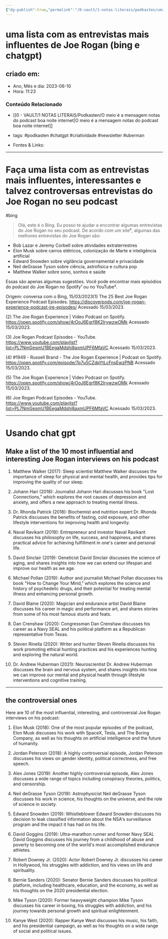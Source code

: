 ```yaml
---
{"dg-publish":true,"permalink":"/0-vault/1-notas-literais/podkasten/uma-lista-com-as-entrevistas-mais-influentes-de-joe-rogan-bing-e-chatgpt/","tags":["podkasten","chatgpt","criatividade","newsletter","uberman","bing",1949],"dgHomeLink":true,"dgShowLocalGraph":true,"dgShowFileTree":true,"dgEnableSearch":true}
---
```


# uma lista com as entrevistas mais influentes de Joe Rogan (bing e chatgpt)

## criado em: 
-  Ano, Mês e dia: 2023-06-10
- Hora: 11:23

### Conteúdo Relacionado

- [[0 - VAULT/1 NOTAS LITERAIS/Podkasten/O meio é a mensagem notas do podcast boa noite internet\|O meio é a mensagem notas do podcast boa noite internet]]

- tags: #podkasten #chatgpt #criatividade #newsletter #uberman 

- Fontes & Links: 
---

# Faça uma lista com as entrevistas mais influentes, interessantes e talvez controversas entrevistas do Joe Rogan no seu podcast
#bing

>Olá, este é o Bing. Eu posso te ajudar a encontrar algumas entrevistas do Joe Rogan no seu podcast. De acordo com um site⁶, algumas das melhores entrevistas do Joe Rogan são:

- Bob Lazar e Jeremy Corbell sobre atividades extraterrestres
- Elon Musk sobre carros elétricos, colonização de Marte e inteligência artificial
- Edward Snowden sobre vigilância governamental e privacidade
- Neil deGrasse Tyson sobre ciência, astrofísica e cultura pop
- Matthew Walker sobre sono, sonhos e saúde

Essas são apenas algumas sugestões. Você pode encontrar mais episódios do podcast do Joe Rogan no Spotify¹ ou no YouTube².

Origem: conversa com o Bing, 15/03/2023(1) The 25 Best Joe Rogan Experience Podcast Episodes. https://discoverpods.com/joe-rogan-experience-podcast-jre-episodes/ Acessado 15/03/2023.

(2) The Joe Rogan Experience | Video Podcast on Spotify. https://open.spotify.com/show/4rOoJ6Egrf8K2IrywzwOMk Acessado 15/03/2023.

(3) Joe Rogan Podcast Episodes - YouTube. https://www.youtube.com/playlist?list=PL7NmGesmU1BEegaMdshi8axmUPF6MfaVC Acessado 15/03/2023.

(4) #1949 - Russell Brand - The Joe Rogan Experience | Podcast on Spotify. https://open.spotify.com/episode/7p7u5CZdpYtLcFnsEwzPNB Acessado 15/03/2023.

(5) The Joe Rogan Experience | Video Podcast on Spotify. https://open.spotify.com/show/4rOoJ6Egrf8K2IrywzwOMk Acessado 15/03/2023.

(6) Joe Rogan Podcast Episodes - YouTube. https://www.youtube.com/playlist?list=PL7NmGesmU1BEegaMdshi8axmUPF6MfaVC Acessado 15/03/2023.

---

# Usando chat gpt

## Make a list of the 10 most influential and interesting Joe Rogan interviews on his podcast

1. Matthew Walker (2017): Sleep scientist Matthew Walker discusses the importance of sleep for physical and mental health, and provides tips for improving the quality of our sleep.
    
2. Johann Hari (2018): Journalist Johann Hari discusses his book "Lost Connections," which explores the root causes of depression and anxiety, and offers a new approach to treating mental illness.
    
3. Dr. Rhonda Patrick (2018): Biochemist and nutrition expert Dr. Rhonda Patrick discusses the benefits of fasting, cold exposure, and other lifestyle interventions for improving health and longevity.
    
4. Naval Ravikant (2019): Entrepreneur and investor Naval Ravikant discusses his philosophy on life, success, and happiness, and shares practical advice for achieving fulfillment in one's career and personal life.
    
5. David Sinclair (2019): Geneticist David Sinclair discusses the science of aging, and shares insights into how we can extend our lifespan and improve our health as we age.
    
6. Michael Pollan (2019): Author and journalist Michael Pollan discusses his book "How to Change Your Mind," which explores the science and history of psychedelic drugs, and their potential for treating mental illness and enhancing personal growth.
    
7. David Blaine (2020): Magician and endurance artist David Blaine discusses his career in magic and performance art, and shares stories from some of his most famous stunts and feats.
    
8. Dan Crenshaw (2020): Congressman Dan Crenshaw discusses his career as a Navy SEAL and his political platform as a Republican representative from Texas.
    
9. Steven Rinella (2020): Writer and hunter Steven Rinella discusses his work promoting ethical hunting practices and his experiences hunting and exploring the natural world.
    
10. Dr. Andrew Huberman (2021): Neuroscientist Dr. Andrew Huberman discusses the brain and nervous system, and shares insights into how we can improve our mental and physical health through lifestyle interventions and cognitive training.

---

## the controversial ones

Here are 10 of the most influential, interesting, and controversial Joe Rogan interviews on his podcast:

1. Elon Musk (2018): One of the most popular episodes of the podcast, Elon Musk discusses his work with SpaceX, Tesla, and The Boring Company, as well as his thoughts on artificial intelligence and the future of humanity.
    
2. Jordan Peterson (2018): A highly controversial episode, Jordan Peterson discusses his views on gender identity, political correctness, and free speech.
    
3. Alex Jones (2019): Another highly controversial episode, Alex Jones discusses a wide range of topics including conspiracy theories, politics, and censorship.
    
4. Neil deGrasse Tyson (2019): Astrophysicist Neil deGrasse Tyson discusses his work in science, his thoughts on the universe, and the role of science in society.
    
5. Edward Snowden (2019): Whistleblower Edward Snowden discusses his decision to leak classified information about the NSA's surveillance program and the impact it has had on his life.
    
6. David Goggins (2019): Ultra-marathon runner and former Navy SEAL David Goggins discusses his journey from a childhood of abuse and poverty to becoming one of the world's most accomplished endurance athletes.
    
7. Robert Downey Jr. (2020): Actor Robert Downey Jr. discusses his career in Hollywood, his struggles with addiction, and his views on life and spirituality.
    
8. Bernie Sanders (2020): Senator Bernie Sanders discusses his political platform, including healthcare, education, and the economy, as well as his thoughts on the 2020 presidential election.
    
9. Mike Tyson (2020): Former heavyweight champion Mike Tyson discusses his career in boxing, his struggles with addiction, and his journey towards personal growth and spiritual enlightenment.
    
10. Kanye West (2020): Rapper Kanye West discusses his music, his faith, and his presidential campaign, as well as his thoughts on a wide range of social and political issues.